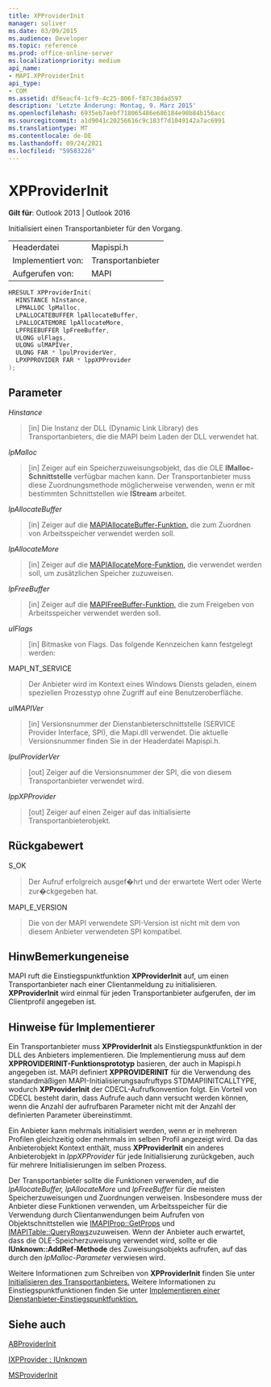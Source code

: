 ```yaml
---
title: XPProviderInit
manager: soliver
ms.date: 03/09/2015
ms.audience: Developer
ms.topic: reference
ms.prod: office-online-server
ms.localizationpriority: medium
api_name:
- MAPI.XPProviderInit
api_type:
- COM
ms.assetid: df6eacf4-1cf9-4c25-806f-f87c38dad597
description: 'Letzte Änderung: Montag, 9. März 2015'
ms.openlocfilehash: 6935eb7aebf718065486e686184e98b84b156acc
ms.sourcegitcommit: a1d9041c20256616c9c183f7d1049142a7ac6991
ms.translationtype: MT
ms.contentlocale: de-DE
ms.lasthandoff: 09/24/2021
ms.locfileid: "59583226"
---
```

# <a name="xpproviderinit"></a>XPProviderInit

  
  
**Gilt für**: Outlook 2013 | Outlook 2016 
  
Initialisiert einen Transportanbieter für den Vorgang.
  
|||
|:-----|:-----|
|Headerdatei  <br/> |Mapispi.h  <br/> |
|Implementiert von:  <br/> |Transportanbieter  <br/> |
|Aufgerufen von:  <br/> |MAPI  <br/> |
   
```cpp
HRESULT XPProviderInit(
  HINSTANCE hInstance,
  LPMALLOC lpMalloc,
  LPALLOCATEBUFFER lpAllocateBuffer,
  LPALLOCATEMORE lpAllocateMore,
  LPFREEBUFFER lpFreeBuffer,
  ULONG ulFlags,
  ULONG ulMAPIVer,
  ULONG FAR * lpulProviderVer,
  LPXPPROVIDER FAR * lppXPProvider
);
```

## <a name="parameters"></a>Parameter

 _Hinstance_
  
> [in] Die Instanz der DLL (Dynamic Link Library) des Transportanbieters, die die MAPI beim Laden der DLL verwendet hat.
    
 _lpMalloc_
  
> [in] Zeiger auf ein Speicherzuweisungsobjekt, das die OLE **IMalloc-Schnittstelle** verfügbar machen kann. Der Transportanbieter muss diese Zuordnungsmethode möglicherweise verwenden, wenn er mit bestimmten Schnittstellen wie **IStream** arbeitet. 
    
 _lpAllocateBuffer_
  
> [in] Zeiger auf die [MAPIAllocateBuffer-Funktion,](mapiallocatebuffer.md) die zum Zuordnen von Arbeitsspeicher verwendet werden soll. 
    
 _lpAllocateMore_
  
> [in] Zeiger auf die [MAPIAllocateMore-Funktion,](mapiallocatemore.md) die verwendet werden soll, um zusätzlichen Speicher zuzuweisen. 
    
 _lpFreeBuffer_
  
> [in] Zeiger auf die [MAPIFreeBuffer-Funktion,](mapifreebuffer.md) die zum Freigeben von Arbeitsspeicher verwendet werden soll. 
    
 _ulFlags_
  
> [in] Bitmaske von Flags. Das folgende Kennzeichen kann festgelegt werden:
    
MAPI_NT_SERVICE 
  
> Der Anbieter wird im Kontext eines Windows Diensts geladen, einem speziellen Prozesstyp ohne Zugriff auf eine Benutzeroberfläche. 
    
 _ulMAPIVer_
  
> [in] Versionsnummer der Dienstanbieterschnittstelle (SERVICE Provider Interface, SPI), die Mapi.dll verwendet. Die aktuelle Versionsnummer finden Sie in der Headerdatei Mapispi.h. 
    
 _lpulProviderVer_
  
> [out] Zeiger auf die Versionsnummer der SPI, die von diesem Transportanbieter verwendet wird. 
    
 _lppXPProvider_
  
> [out] Zeiger auf einen Zeiger auf das initialisierte Transportanbieterobjekt.
    
## <a name="return-value"></a>Rückgabewert

S_OK 
  
> Der Aufruf erfolgreich ausgef�hrt und der erwartete Wert oder Werte zur�ckgegeben hat. 
    
MAPI_E_VERSION 
  
> Die von der MAPI verwendete SPI-Version ist nicht mit dem von diesem Anbieter verwendeten SPI kompatibel.
    
## <a name="remarks"></a>HinwBemerkungeneise

MAPI ruft die Einstiegspunktfunktion **XPProviderInit** auf, um einen Transportanbieter nach einer Clientanmeldung zu initialisieren. **XPProviderInit** wird einmal für jeden Transportanbieter aufgerufen, der im Clientprofil angegeben ist. 
  
## <a name="notes-to-implementers"></a>Hinweise für Implementierer

Ein Transportanbieter muss **XPProviderInit** als Einstiegspunktfunktion in der DLL des Anbieters implementieren. Die Implementierung muss auf dem **XPPROVIDERINIT-Funktionsprototyp** basieren, der auch in Mapispi.h angegeben ist. MAPI definiert **XPPROVIDERINIT** für die Verwendung des standardmäßigen MAPI-Initialisierungsaufruftyps STDMAPIINITCALLTYPE, wodurch **XPProviderInit** der CDECL-Aufrufkonvention folgt. Ein Vorteil von CDECL besteht darin, dass Aufrufe auch dann versucht werden können, wenn die Anzahl der aufrufbaren Parameter nicht mit der Anzahl der definierten Parameter übereinstimmt. 
  
Ein Anbieter kann mehrmals initialisiert werden, wenn er in mehreren Profilen gleichzeitig oder mehrmals im selben Profil angezeigt wird. Da das Anbieterobjekt Kontext enthält, muss **XPProviderInit** ein anderes Anbieterobjekt in  _lppXPProvider_ für jede Initialisierung zurückgeben, auch für mehrere Initialisierungen im selben Prozess. 
  
Der Transportanbieter sollte die Funktionen verwenden, auf die  _lpAllocateBuffer,_  _lpAllocateMore_ und  _lpFreeBuffer_ für die meisten Speicherzuweisungen und Zuordnungen verweisen. Insbesondere muss der Anbieter diese Funktionen verwenden, um Arbeitsspeicher für die Verwendung durch Clientanwendungen beim Aufrufen von Objektschnittstellen wie [IMAPIProp::GetProps](imapiprop-getprops.md) und [IMAPITable::QueryRows](imapitable-queryrows.md)zuzuweisen. Wenn der Anbieter auch erwartet, dass die OLE-Speicherzuweisung verwendet wird, sollte er die **IUnknown::AddRef-Methode** des Zuweisungsobjekts aufrufen, auf das durch den  _lpMalloc-Parameter_ verwiesen wird. 
  
Weitere Informationen zum Schreiben von **XPProviderInit** finden Sie unter [Initialisieren des Transportanbieters.](initializing-the-transport-provider.md) Weitere Informationen zu Einstiegspunktfunktionen finden Sie unter [Implementieren einer Dienstanbieter-Einstiegspunktfunktion.](implementing-a-service-provider-entry-point-function.md) 
  
## <a name="see-also"></a>Siehe auch



[ABProviderInit](abproviderinit.md)
  
[IXPProvider : IUnknown](ixpprovideriunknown.md)
  
[MSProviderInit](msproviderinit.md)

